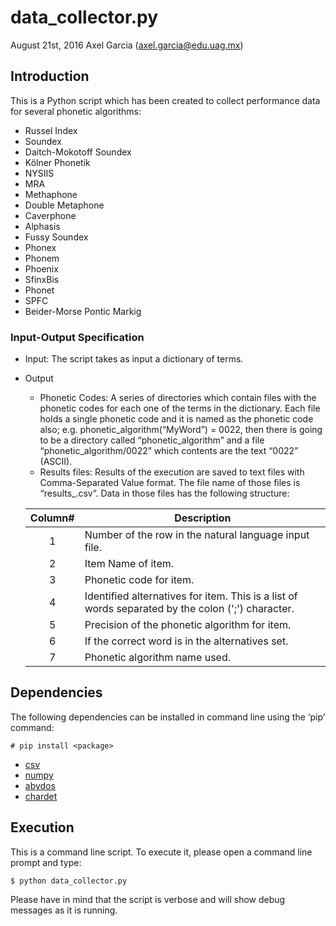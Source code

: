 # data_collector.py
August 21st, 2016
Axel Garcia (axel.garcia@edu.uag.mx)

## Introduction
This is a Python script which has been created to collect performance data for several phonetic algorithms:
* Russel Index
* Soundex
* Daitch-Mokotoff Soundex
* Kölner Phonetik
* NYSIIS
* MRA
* Methaphone
* Double Metaphone
* Caverphone
* Alphasis
* Fussy Soundex
* Phonex
* Phonem
* Phoenix
* SfinxBis
* Phonet
* SPFC
* Beider-Morse Pontic Markig

### Input-Output Specification

* Input: The script takes as input a dictionary of terms. 
* Output
  * Phonetic Codes: A series of directories which contain files with the phonetic codes for each one of the terms in the dictionary. Each file holds a single phonetic code and it is named as the phonetic code also; e.g. phonetic_algorithm(“MyWord”) = 0022, then there is going to be a directory called “phonetic_algorithm” and a file “phonetic_algorithm/0022” which contents are the text “0022” (ASCII).
  * Results files: Results of the execution are saved to text files with Comma-Separated Value format. The file name of those files is “results_<algortihm name>.csv”. Data in those files has the following structure:

  | Column# |  Description |
  |:-------:|---------------|
  |    1   |  Number of the row in the natural language input file.|
  |    2   |  Item Name of item.|
  |    3   |  Phonetic code for item.|
  |    4   |  Identified alternatives for item. This is a list of words separated by the colon (';') character.|
  |    5   |  Precision of the phonetic algorithm for item.|
  |    6   |  If the correct word is in the alternatives set.|
  |    7   |  Phonetic algorithm name used.|

## Dependencies
The following dependencies can be installed in command line using the ‘pip’ command:
```
# pip install <package>
```

* [csv](https://pypi.python.org/pypi/csv)
* [numpy](https://pypi.python.org/pypi/numpy)
* [abydos](https://pypi.python.org/pypi/abydos)
* [chardet](https://pypi.python.org/pypi/chardet)

## Execution
This is a command line script. To execute it, please open a command line prompt and type:
```
$ python data_collector.py
```

Please have in mind that the script is verbose and will show debug messages as it is running.
